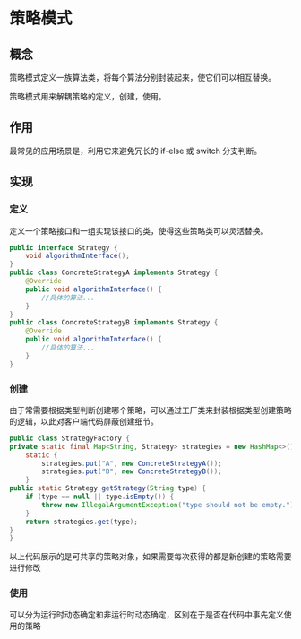 # 策略模式

## 概念

策略模式定义一族算法类，将每个算法分别封装起来，使它们可以相互替换。

策略模式用来解耦策略的定义，创建，使用。

## 作用

最常见的应用场景是，利用它来避免冗长的 if-else 或 switch 分支判断。

## 实现

### 定义

定义一个策略接口和一组实现该接口的类，使得这些策略类可以灵活替换。

```java
public interface Strategy {
    void algorithmInterface();
}
public class ConcreteStrategyA implements Strategy {
    @Override
    public void algorithmInterface() {
        //具体的算法...
    }
}
public class ConcreteStrategyB implements Strategy {
    @Override
    public void algorithmInterface() {
        //具体的算法...
    }
}
```

### 创建

由于常需要根据类型判断创建哪个策略，可以通过工厂类来封装根据类型创建策略的逻辑，以此对客户端代码屏蔽创建细节。

```java
public class StrategyFactory {
private static final Map<String, Strategy> strategies = new HashMap<>();
    static {
        strategies.put("A", new ConcreteStrategyA());
        strategies.put("B", new ConcreteStrategyB());
    }
public static Strategy getStrategy(String type) {
    if (type == null || type.isEmpty()) {
        throw new IllegalArgumentException("type should not be empty.");
    }
    return strategies.get(type);
}
}
```
以上代码展示的是可共享的策略对象，如果需要每次获得的都是新创建的策略需要进行修改
### 使用
可以分为运行时动态确定和非运行时动态确定，区别在于是否在代码中事先定义使用的策略